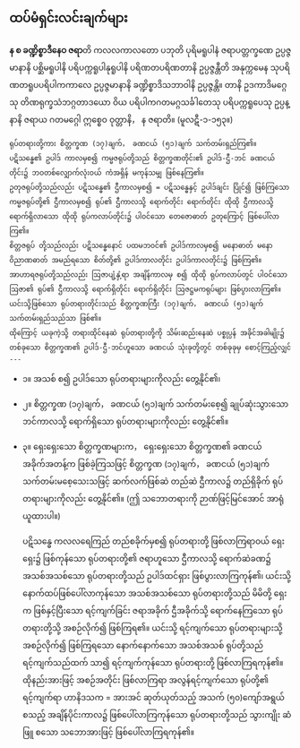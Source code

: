 ## ထပ်မံရှင်းလင်းချက်များ

**န စ ခဏ္ဍိစ္စာဒီနေဝ ဇရာ**တိ ကလလကာလတော ပဘုတိ ပုရိမရူပါနံ ဇရာပတ္တက္ခဏေ ဥပ္ပဇ္ဇမာနာနိ ပစ္ဆိမရူပါနိ ပရိပက္ကရူပါနုရူပါနိ ပရိဏတပရိဏတာနိ ဥပ္ပဇ္ဇန္တီတိ အနုက္ကမေန သုပရိဏတရူပပရိပါကကာလေ ဥပ္ပဇ္ဇမာနာနိ ခဏ္ဍိစ္စာဒိသဘာဝါနိ ဥပ္ပဇ္ဇန္တိ။ တာနိ ဥဒကာဒိမဂ္ဂေသု တိဏရုက္ခသံဘဂ္ဂတာဒယော ဝိယ ပရိပါကဂတမဂ္ဂသင်္ခါတေသု ပရိပက္ကရူပေသု ဥပ္ပန္နာနိ ဇရာယ ဂတမဂ္ဂေါ ဣစ္စေဝ ဝုတ္တာနိ， န ဇရာတိ။
<r>(မူလဋီ-၁-၁၅၃။)</r>

    ရုပ်တရားတို့ကား စိတ္တက္ခဏ (၁၇)ချက်， ခဏငယ် (၅၁)ချက် သက်တမ်းရှည်ကြ၏။ 
    ပဋိသန္ဓေ၏ ဥပါဒ် ကာလမှစ၍ ကမ္မဇရုပ်တို့သည် စိတ္တက္ခဏတိုင်း၏ ဥပါဒ်-ဌီ-ဘင် ခဏငယ်တိုင်း၌ ဘဝတစ်လျှောက်လုံးဝယ် ကံအရှိန် မကုန်သမျှ ဖြစ်နေကြ၏။ 
    ဥတုဇရုပ်တို့သည်လည်း ပဋိသန္ဓေ၏ ဌီကာလမှစ၍ = ပဋိသန္ဓေနှင့် ဥပါဒ်ချင်း ပြိုင်၍ ဖြစ်ကြသော ကမ္မဇရုပ်တို့၏ ဌီကာလမှစ၍ ရုပ်၏ ဌီကာလသို့ ရောက်တိုင်း ရောက်တိုင်း ထိုထို ဌီကာလသို့ ရောက်ရှိလာသော ထိုထို ရုပ်ကလာပ်တိုင်း၌ ပါဝင်သော တေဇောဓာတ် ဥတုကြောင့် ဖြစ်ပေါ်လာကြ၏။ 
    စိတ္တဇရုပ် တို့သည်လည်း ပဋိသန္ဓေနောင် ပထမဘဝင်၏ ဥပါဒ်ကာလမှစ၍ မနောဓာတ် မနောဝိညာဏဓာတ် အမည်ရသော စိတ်တို့၏ ဥပါဒ်ကာလတိုင်း ဥပါဒ်ကာလတိုင်း၌ ဖြစ်ကြ၏။ 
    အာဟာရဇရုပ်တို့သည်လည်း ဩဇာပျံ့နှံ့ရာ အချိန်ကာလမှ စ၍ ထိုထို ရုပ်ကလာပ်တွင် ပါဝင်သော ဩဇာ၏ ရုပ်၏ ဌီကာလသို့ ရောက်ရှိတိုင်း ရောက်ရှိတိုင်း ဩဇဋ္ဌမကရုပ်များ ဖြစ်ပွားလာကြ၏။ 
    ယင်းသို့ဖြစ်သော ရုပ်တရားတိုင်းသည် စိတ္တက္ခဏကြီး (၁၇)ချက်， ခဏငယ် (၅၁)ချက် သက်တမ်းရှည်သည်သာ ဖြစ်၏။ 
    ထိုကြောင့် ယခုကဲ့သို့ တရားထိုင်နေဆဲ ရုပ်တရားတို့ကို သိမ်းဆည်းနေဆဲ ပစ္စုပ္ပန် အခိုင်အခါမျိုး၌ တစ်ခုသော စိတ္တက္ခဏ၏ ဥပါဒ်-ဌီ-ဘင်ဟူသော ခဏငယ် သုံးခုတို့တွင် တစ်ခုခုမှ စောင့်ကြည့်လျှင် ---

- ၁။ အသစ် စ၍ ဥပါဒ်သော ရုပ်တရားများကိုလည်း တွေ့နိုင်၏၊

- ၂။ စိတ္တက္ခဏ (၁၇)ချက်， ခဏငယ် (၅၁)ချက် သက်တမ်းစေ့၍ ချုပ်ဆုံးသွားသော ဘင်ကာလသို့ ရောက်ရှိသော ရုပ်တရားများကိုလည်း တွေ့နိုင်၏။

- ၃။ ရှေးရှေးသော စိတ္တက္ခဏများက， ရှေးရှေးသော စိတ္တက္ခဏ၏ ခဏငယ် အခိုက်အတန့်က ဖြစ်ခဲ့ကြသဖြင့် စိတ္တက္ခဏ (၁၇)ချက်， ခဏငယ် (၅၁)ချက် သက်တမ်းမစေ့သေးသဖြင့် ဆက်လက်ဖြစ်ဆဲ တည်ဆဲ ဌီကာလ၌ တည်ရှိခိုက် ရုပ်တရားများကိုလည်း တွေ့နိုင်၏။ (ဤ သဘောတရားကို ဉာဏ်ဖြင့်မြင်အောင် အာရုံယူထားပါ။)

    ပဋိသန္ဓေ ကလလရေကြည် တည်စခိုက်မှစ၍ ရုပ်တရားတို့ ဖြစ်လာကြရာဝယ် ရှေးရှေး၌ ဖြစ်ကုန်သော ရုပ်တရားတို့၏ ဇရာဟူသော ဌီကာလသို့ ရောက်ဆဲခဏ၌ အသစ်အသစ်သော ရုပ်တရားတို့သည် ဥပါဒ်ထင်ရှား ဖြစ်ပွားလာကြကုန်၏၊ ယင်းသို့ နောက်ထပ်ဖြစ်ပေါ်လာကုန်သော အသစ်အသစ်သော ရုပ်တရားတို့သည် မိမိတို့ ရှေးက ဖြစ်နှင့်ပြီးသော ရင့်ကျက်ခြင်း ဇရာအခိုက် ဌီအခိုက်သို့ ရောက်နေကြသော ရုပ်တရားတို့သို့ အစဉ်လိုက်၍ ဖြစ်ကြရ၏။ 
    ယင်းသို့ ရင့်ကျက်သော ရုပ်တရားများသို့ အစဉ်လိုက်၍ ဖြစ်ကြရသော နောက်နောက်သော အသစ်အသစ် ရုပ်တို့သည် ရင့်ကျက်သည်ထက် သာ၍ ရင့်ကျက်ကုန်သော ရုပ်တရားတို့ ဖြစ်လာကြရကုန်၏။ 
    ထိုနည်းအားဖြင့် အစဉ်အတိုင်း ဖြစ်လာကြရာ အလွန်ရင့်ကျက်သော ရုပ်တို့၏ ရင့်ကျက်ရာ ဟာနိဒသက  = အားအင် ဆုတ်ယုတ်သည့် အသက် (၅၀)ကျော်အရွယ် စသည့် အချိန်ပိုင်းကာလ၌ ဖြစ်ပေါ်လာကြကုန်သော ရုပ်တရားတို့သည် သွားကျိုး ဆံဖြူ စသော သဘောအားဖြင့် ဖြစ်ပေါ်လာကြရကုန်၏။